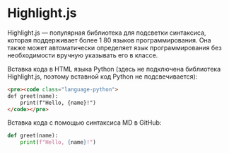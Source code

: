 # Highlight.js

Highlight.js — популярная библиотека для подсветки синтаксиса, которая поддерживает более 1
80 языков программирования. Она также может автоматически определяет язык программирования без необходимости 
вручную указывать его в классе.

Вставка кода в HTML языка Python (здесь не подключена библиотека Highlight.js, поэтому вставной код Python 
не подсвечивается):

```html
<pre><code class="language-python">
def greet(name): 
    print(f"Hello, {name}!") 
</code></pre>
```

Вставка кода с помощью синтаксиса MD в GitHub:

```python
def greet(name): 
    print(f"Hello, {name}!")
```
